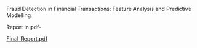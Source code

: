 Fraud Detection in Financial Transactions: Feature
Analysis and Predictive Modelling.

Report in pdf- 

[Final_Report.pdf](https://github.com/user-attachments/files/19248636/Final_Report.pdf)
